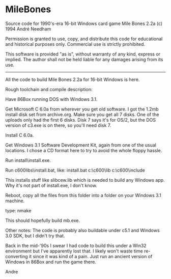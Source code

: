 # MileBones
Source code for 1990's-era 16-bit Windows card game Mile Bones 2.2a
(c) 1994 André Needham

Permission is granted to use, copy, and distribute this code for educational and historical purposes only. Commercial use is strictly prohibited.

This software is provided "as is", without warranty of any kind, express or implied. The author shall not be held liable for any damages arising from its use.

---

All the code to build Mile Bones 2.2a for 16-bit Windows is here.

Rough toolchain and compile description:

Have 86Box running DOS with Windows 3.1.

Get Microsoft C 6.0a from wherever you get old software.  I got the 1.2mb install disk set from archive.org.  Make sure you get all 7 disks.  One of the uploads only had the first 6 disks.  Disk 7 says it's for OS/2, but the DOS version of c3.exe is on there, so you'll need disk 7.

Install C 6.0a.

Get Windows 3.1 Software Development Kit, again from one of the usual locations.  I chose a CD format here to try to avoid the whole floppy hassle.

Run install\install.exe.

Run c600libs\install.bat, like: install.bat c:\c600\lib c:\c600\include

This installs stuff like slibcew.lib which is needed to build any Windows app.  Why it's not part of install.exe, I don't know.

Reboot, copy all the files from this folder into a folder on your Windows 3.1 machine.

type: nmake

This should hopefully build mb.exe.

Other notes:
The code is probably also buildable under c5.1 and Windows 3.0 SDK, but I didn't try that.

Back in the mid-'90s I swear I had code to build this under a Win32 environment but I've apparently lost that.  I likely won't waste time re-converting it since it was kind of a pain.  Just run an ancient version of Windows in 86Box and run the game there.

Andre

